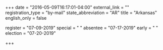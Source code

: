 +++
date = "2016-05-09T16:17:01-04:00"
external_link = ""
registration_type = "by-mail"
state_abbreviation = "AR"
title = "Arkansas"
english_only = false

register = "07-09-2019"
special = " "
absentee = "07-17-2019"
early = " "
election = "07-20-2019"

+++
